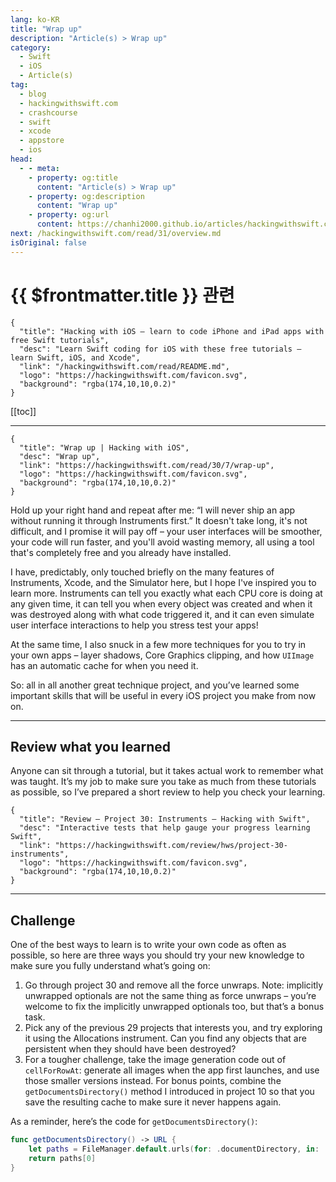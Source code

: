 ```yaml
---
lang: ko-KR
title: "Wrap up"
description: "Article(s) > Wrap up"
category:
  - Swift
  - iOS
  - Article(s)
tag: 
  - blog
  - hackingwithswift.com
  - crashcourse
  - swift
  - xcode
  - appstore
  - ios  
head:
  - - meta:
    - property: og:title
      content: "Article(s) > Wrap up"
    - property: og:description
      content: "Wrap up"
    - property: og:url
      content: https://chanhi2000.github.io/articles/hackingwithswift.com/read/30/07-wrap-up.html
next: /hackingwithswift.com/read/31/overview.md
isOriginal: false
---
```


# {{ $frontmatter.title }} 관련

```component VPCard
{
  "title": "Hacking with iOS – learn to code iPhone and iPad apps with free Swift tutorials",
  "desc": "Learn Swift coding for iOS with these free tutorials – learn Swift, iOS, and Xcode",
  "link": "/hackingwithswift.com/read/README.md",
  "logo": "https://hackingwithswift.com/favicon.svg",
  "background": "rgba(174,10,10,0.2)"
}
```

[[toc]]

---

```component VPCard
{
  "title": "Wrap up | Hacking with iOS",
  "desc": "Wrap up",
  "link": "https://hackingwithswift.com/read/30/7/wrap-up",
  "logo": "https://hackingwithswift.com/favicon.svg",
  "background": "rgba(174,10,10,0.2)"
}
```

<VidStack src="youtube/Cy8NswcPZAE" />

Hold up your right hand and repeat after me: “I will never ship an app without running it through Instruments first.” It doesn't take long, it's not difficult, and I promise it will pay off – your user interfaces will be smoother, your code will run faster, and you'll avoid wasting memory, all using a tool that's completely free and you already have installed.

I have, predictably, only touched briefly on the many features of Instruments, Xcode, and the Simulator here, but I hope I've inspired you to learn more. Instruments can tell you exactly what each CPU core is doing at any given time, it can tell you when every object was created and when it was destroyed along with what code triggered it, and it can even simulate user interface interactions to help you stress test your apps!

At the same time, I also snuck in a few more techniques for you to try in your own apps – layer shadows, Core Graphics clipping, and how `UIImage` has an automatic cache for when you need it.

So: all in all another great technique project, and you’ve learned some important skills that will be useful in every iOS project you make from now on.

---

## Review what you learned

Anyone can sit through a tutorial, but it takes actual work to remember what was taught. It’s my job to make sure you take as much from these tutorials as possible, so I’ve prepared a short review to help you check your learning.

```component VPCard
{
  "title": "Review – Project 30: Instruments – Hacking with Swift",
  "desc": "Interactive tests that help gauge your progress learning Swift",
  "link": "https://hackingwithswift.com/review/hws/project-30-instruments",
  "logo": "https://hackingwithswift.com/favicon.svg",
  "background": "rgba(174,10,10,0.2)"
}
```

---

## Challenge

One of the best ways to learn is to write your own code as often as possible, so here are three ways you should try your new knowledge to make sure you fully understand what’s going on:

1. Go through project 30 and remove all the force unwraps. Note: implicitly unwrapped optionals are not the same thing as force unwraps – you’re welcome to fix the implicitly unwrapped optionals too, but that’s a bonus task.
2. Pick any of the previous 29 projects that interests you, and try exploring it using the Allocations instrument. Can you find any objects that are persistent when they should have been destroyed?
3. For a tougher challenge, take the image generation code out of `cellForRowAt`: generate all images when the app first launches, and use those smaller versions instead. For bonus points, combine the `getDocumentsDirectory()` method I introduced in project 10 so that you save the resulting cache to make sure it never happens again.

As a reminder, here’s the code for `getDocumentsDirectory()`:

```swift
func getDocumentsDirectory() -> URL {
    let paths = FileManager.default.urls(for: .documentDirectory, in: .userDomainMask)
    return paths[0]
}
```


